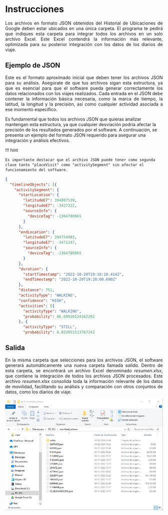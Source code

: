 # Instrucciones

<p style="text-align: justify;">
Los archivos en formato JSON obtenidos del Historial de Ubicaciones de Google deben estar ubicados en una única carpeta. El programa te pedirá que indiques esta carpeta para integrar todos los archivos en un solo archivo Excel. Este Excel contendrá la información más relevante, optimizada para su posterior integración con los datos de los diarios de viaje.
</p>

## Ejemplo de JSON

<p style="text-align: justify;">
Este es el formato aproximado inicial que deben tener los archivos JSON para su análisis. Asegúrate de que tus archivos sigan esta estructura, ya que es esencial para que el software pueda generar correctamente los datos relacionados con los viajes realizados. Cada entrada en el JSON debe contener la información básica necesaria, como la marca de tiempo, la latitud, la longitud y la precisión, así como cualquier actividad asociada a ese momento específico.

Es fundamental que todos los archivos JSON que quieras analizar mantengan esta estructura, ya que cualquier desviación podría afectar la precisión de los resultados generados por el software. A continuación, se presenta un ejemplo del formato JSON requerido para asegurar una integración y análisis efectivos.
</p>

!!! hint

    Es importante destacar que el archivo JSON puede tener como segunda clave tanto "placeVisit" como "activitySegment" sin afectar el funcionamiento del software.

````json
{
  "timelineObjects": [{
    "activitySegment": {
      "startLocation": {
        "latitudeE7": 394807539,
        "longitudeE7": -3427222,
        "sourceInfo": {
          "deviceTag": -1364780865
        }
      },
      "endLocation": {
        "latitudeE7": 394754983,
        "longitudeE7": -3471247,
        "sourceInfo": {
          "deviceTag": -1364780865
        }
      },
      "duration": {
        "startTimestamp": "2022-10-20T19:16:10.414Z",
        "endTimestamp": "2022-10-20T19:28:00.690Z"
      },
      "distance": 751,
      "activityType": "WALKING",
      "confidence": "HIGH",
      "activities": [{
        "activityType": "WALKING",
        "probability": 86.69926524162292
      }, {
        "activityType": "STILL",
        "probability": 6.853951513767242
````

## Salida

<p style="text-align: justify;">
En la misma carpeta que selecciones para los archivos JSON, el software generará automáticamente una nueva carpeta llamada <i>salida</i>. Dentro de esta carpeta, se encontrará un archivo Excel denominado <i>resumen.xlsx</i>, que contiene la integración de todos los archivos JSON procesados. Este archivo <i>resumen.xlsx</i> consolida toda la información relevante de los datos de movilidad, facilitando su análisis y comparación con otros conjuntos de datos, como los diarios de viaje.
</p>

![archivo_de_salida](imagenes/carpeta_salida.gif)



